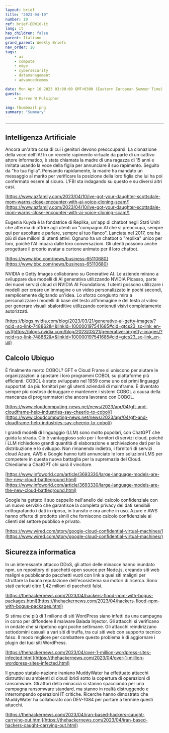 ```yaml
---
layout: brief
title: "2023-04-10"
number: 10
ref: brief-EDW10-it
lang: it
has_children: false
parent: Italiano
grand_parent: Weekly Briefs
nav_order: 10
tags:
    - ai
    - compute
    - edge
    - cybersecurity
    - datamanagement
    - advancedcomms

date: Mon Apr 10 2023 03:00:00 GMT+0300 (Eastern European Summer Time)
guests:
    - Darren W Pulsipher

img: thumbnail.png
summary: "Summary"
---
```




---

## Intelligenza Artificiale

Ancora un'altra cosa di cui i genitori devono preoccuparsi. La clonazione della voce dell'IA! In un recente rapimento virtuale da parte di un cattivo attore informatico, è stata chiamata la madre di una ragazza di 15 anni e imitata usando la voce della figlia per annunciare il suo rapimento. Seguito da "ho tua figlia". Pensando rapidamente, la madre ha mandato un messaggio al marito per verificare la posizione della loro figlia che lui ha poi confermato essere al sicuro. L'FBI sta indagando su questo e su diversi altri casi.

[https://www.azfamily.com/2023/04/10/ive-got-your-daughter-scottsdale-mom-warns-close-encounter-with-ai-voice-cloning-scam/](https://www.azfamily.com/2023/04/10/ive-got-your-daughter-scottsdale-mom-warns-close-encounter-with-ai-voice-cloning-scam/)

Eugenia Kuyda è la fondatrice di Replika, un'app di chatbot negli Stati Uniti che afferma di offrire agli utenti un "compagno AI che si preoccupa, sempre qui per ascoltare e parlare, sempre al tuo fianco". Lanciata nel 2017, ora ha più di due milioni di utenti attivi. Ognuno ha un chatbot o "replika" unico per loro, poiché l'AI impara dalle loro conversazioni. Gli utenti possono anche progettare il proprio avatar a cartone animato per il loro chatbot.

[https://www.bbc.com/news/business-65110680](https://www.bbc.com/news/business-65110680)

NVIDIA e Getty Images collaborano su Generative AI. Le aziende mirano a sviluppare due modelli di AI generativa utilizzando NVIDIA Picasso, parte dei nuovi servizi cloud di NVIDIA AI Foundations. I utenti possono utilizzare i modelli per creare un'immagine o un video personalizzato in pochi secondi, semplicemente digitando un'idea. Lo sforzo congiunto mira a personalizzare i modelli di base del testo all'immagine e del testo al video per generare visuali sbalorditive utilizzando contenuti visivi completamente autorizzati.

[https://blogs.nvidia.com/blog/2023/03/21/generative-ai-getty-images/?ncid=so-link-748862&=&linkId=100000197541685#cid=gtcs23_so-link_en-us](https://blogs.nvidia.com/blog/2023/03/21/generative-ai-getty-images/?ncid=so-link-748862&=&linkId=100000197541685#cid=gtcs23_so-link_en-us)

## Calcolo Ubiquo

È finalmente morto COBOL? GFT e Cloud Frame si uniscono per aiutare le organizzazioni a spostare i loro programmi COBOL su piattaforme più efficienti. COBOL è stato sviluppato nel 1959 come uno dei primi linguaggi supportati da più fornitori per gli utenti aziendali di mainframe. È diventato sempre più costoso debuggare e mantenere i sistemi COBOL a causa della mancanza di programmatori che ancora lavorano con COBOL.

[https://www.cloudcomputing-news.net/news/2023/apr/04/gft-and-cloudframe-help-industries-say-cheerio-to-cobol/](https://www.cloudcomputing-news.net/news/2023/apr/04/gft-and-cloudframe-help-industries-say-cheerio-to-cobol/)

I grandi modelli di linguaggio (LLM) sono molto popolari, con ChatGPT che guida la strada. Ciò è vantaggioso solo per i fornitori di servizi cloud, poiché i LLM richiedono grandi quantità di elaborazione e archiviazione dati per la distribuzione e lo sviluppo. Non rimanendo indietro, i fornitori di servizi cloud Azure, AWS e Google hanno tutti annunciato le loro soluzioni LMS per competere in questa nuova battaglia per la supremazia del Cloud. Chiediamo a ChatGPT chi sarà il vincitore.

[https://www.infoworld.com/article/3693330/large-language-models-are-the-new-cloud-battleground.html](https://www.infoworld.com/article/3693330/large-language-models-are-the-new-cloud-battleground.html)

Google ha gettato il suo cappello nell'anello del calcolo confidenziale con un nuovo servizio che garantisce la completa privacy dei dati sensibili crittografando i dati in riposo, in transito e ora anche in uso. Azure e AWS hanno offerte di prodotto simili che forniscono calcolo confidenziale ai clienti del settore pubblico e privato.

[https://www.wired.com/story/google-cloud-confidential-virtual-machines/](https://www.wired.com/story/google-cloud-confidential-virtual-machines/)

## Sicurezza informatica

In un interessante attacco DDoS, gli attori delle minacce hanno inundato npm, un repository di pacchetti open source per Node.js, creando siti web maligni e pubblicando pacchetti vuoti con link a quei siti maligni per sfruttare la buona reputazione dell'ecosistema sui motori di ricerca. Sono stati caricati oltre 1,42 milioni di pacchetti falsi.

[https://thehackernews.com/2023/04/hackers-flood-npm-with-bogus-packages.html](https://thehackernews.com/2023/04/hackers-flood-npm-with-bogus-packages.html)

Si stima che più di 1 milione di siti WordPress siano infetti da una campagna in corso per diffondere il malware Balada Injector. Gli attacchi si verificano in ondate che si ripetono ogni poche settimane. Gli attacchi reindirizzano sottodomini casuali a vari siti di truffa, tra cui siti web con supporto tecnico falso. Il modo migliore per combattere questo problema è di aggiornare i plugin dei tuoi siti WordPress.

[https://thehackernews.com/2023/04/over-1-million-wordpress-sites-infected.html](https://thehackernews.com/2023/04/over-1-million-wordpress-sites-infected.html)

Il gruppo statale-nazione iraniano MuddyWater ha effettuato attacchi distruttivi su ambienti di cloud ibridi sotto la copertura di operazioni di ransomware. Gli attori della minaccia si stanno spacciando per una campagna ransomware standard, ma stanno in realtà distruggendo e interrompendo operazioni IT critiche. Ricerche hanno dimostrato che MuddyWater ha collaborato con DEV-1084 per portare a termine questi attacchi.

[https://thehackernews.com/2023/04/iran-based-hackers-caught-carrying-out.html](https://thehackernews.com/2023/04/iran-based-hackers-caught-carrying-out.html)


